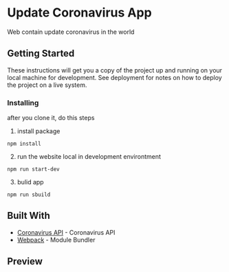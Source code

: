 # Update Coronavirus App

Web contain update coronavirus in the world

## Getting Started

These instructions will get you a copy of the project up and running on your local machine for development. See deployment for notes on how to deploy the project on a live system.


### Installing

after you clone it, do this steps

1. install package
```
npm install
```
2. run the website local in development environtment

```
npm run start-dev
```
3. bulid app

```
npm run sbuild
```

## Built With

* [Coronavirus API](https://rapidapi.com/astsiatsko/api/coronavirus-monitor) - Coronavirus API
* [Webpack](https://webpack.js.org/) - Module Bundler

## Preview

